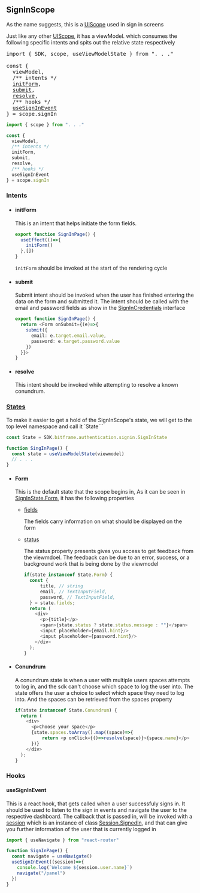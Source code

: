 ## SignInScope

As the name suggests, this is a [UIScope](./UIScope.md) used in sign in screens

Just like any other [UIScope](./UIScope.md), it has a viewModel. which consumes the following specific intents and spits out the relative state respectively

<pre>
import { SDK, scope, useViewModelState } from ". . ."

const {
  viewModel,
  /** intents */
  <a href="#initform">initForm</a>,
  <a href="#submit">submit</a>,
  <a href="#resolve">resolve</a>,
  /** hooks */
  <a href="#usesigninevent">useSignInEvent</a>
} = scope.signIn
</pre>

```typescript
import { scope } from ". . ."

const {
  viewModel,
  /** intents */
  initForm,
  submit,
  resolve,
  /** hooks */
  useSignInEvent
} = scope.signIn
```

### Intents

- #### initForm

  This is an intent that helps initiate the form fields.
  ```typescript
  export function SignInPage() {
    useEffect(()=>{
      initForm()
    },[])
  }
  ```

  `initForm` should be invoked at the start of the rendering cycle
- #### submit

  Submit intent should be invoked when the user has finished entering the data on the form and submitted it. The intent should be called with the email and password fields as show in
  the [SignInCredentials](../../../bitframe-authentication/services/client/core/src/jsMain/kotlin/bitframe/authentication/signin/exports/SignInCredentials.kt) interface
  ```typescript
  export function SignInPage() {
    return <Form onSubmit={(e)=>{
      submit({
        email: e.target.email.value,
        password: e.target.password.value
      })
    }}>
  }
  ```

- #### resolve

  This intent should be invoked while attempting to resolve a known conundrum.

### [States](../../../bitframe-sdk/client/core/src/commonMain/kotlin/bitframe/authentication/signin/SignInState.kt)

To make it easier to get a hold of the SignInScope's state, we will get to the top level namespace and call it `State```

```typescript
const State = SDK.bitframe.authentication.signin.SignInState

function SingInPage() {
  const state = useViewModelState(viewmodel)
  // . . .
}
```

- #### Form

  This is the default state that the scope begins in, As it can be seen in [SignInState.Form](../../../bitframe-sdk/client/core/src/commonMain/kotlin/bitframe/authentication/signin/SignInState.kt), it
  has the following properties

    - [fields](../../../bitframe-sdk/client/core/src/commonMain/kotlin/bitframe/authentication/signin/SignInFormFields.kt)

      The fields carry information on what should be displayed on the form

    - [status](../../../bitframe-utils/presenters/core/src/commonMain/kotlin/presenters/feedbacks/FormFeedback.kt)

      The status property presents gives you access to get feedback from the viewmdoel. The feedback can be due to an error, success, or a background work that is being done by the viewmodel

      ```typescript     
      if(state instanceof State.Form) {
        const { 
            title, // string
            email, // TextInputField,
            password, // TextInputField, 
        } = state.fields;
        return (
          <div>
            <p>{title}</p>
            <span>{state.status ? state.status.message : ""}</span>
            <input placeholder={email.hint}/>
            <input placeholder={password.hint}/>
          </div>
        );
      }
      ```
- #### Conundrum
  A conundrum state is when a user with multiple users spaces attempts to log in, and the sdk can't choose which space to log the user into. The state offers the user a choice to select which space
  they need to log into. And the spaces can be retrieved from the spaces property

  ```typescript      
  if(state instanceof State.Conundrum) {
    return (
      <div>
        <p>Choose your space</p>
        {state.spaces.toArray().map((space)=>{
            return <p onClick={()=>resolve(space)}>{space.name}</p>
        })}
      </div>
    );
  }
  ```

### Hooks

#### useSignInEvent

This is a react hook, that gets called when a user successfuly signs in. It should be used to listen to the sign in events and navigate the user to the respective dashboard. The callback that is
passed in, will be invoked with a [session](../../../bitframe-authentication/core/src/commonMain/kotlin/bitframe/authentication/signin/Session.kt) which is an instance of
class [Session.SignedIn](../../../bitframe-authentication/core/src/commonMain/kotlin/bitframe/authentication/signin/Session.kt), and that can give you further information of the user that is currently
logged in

```typescript
import { useNavigate } from "react-router"

function SignInPage() {
  const navigate = useNavigate()
  useSignInEvent((session)=>{
    console.log(`Welcome ${session.user.name}`)
    navigate("/panel")
  })
}
```